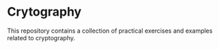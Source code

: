 # Crytography
This repository contains a collection of practical exercises and examples related to cryptography.
